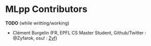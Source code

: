 # MLpp Contributors

**TODO** (while writting/working)

- Clément Burgelin (FR, EPFL CS Master Student, Github/Twitter : @Zyfarok, osu! : [Zyf](https://osu.ppy.sh/users/7475179))
